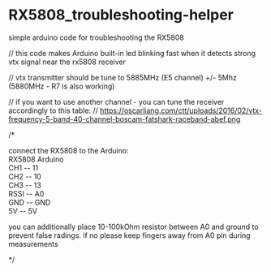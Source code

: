 # RX5808_troubleshooting-helper
simple arduino code for troubleshooting the RX5808 

// this code makes Arduino built-in led blinking fast when it detects strong vtx signal near the rx5808 receiver

// vtx transmitter should be tune to 5885MHz (E5 channel) +/- 5Mhz (5880MHz - R7 is also working)

// if you want to use another channel - you can tune the receiver accordingly to this table: 
//  https://oscarliang.com/ctt/uploads/2016/02/vtx-frequency-5-band-40-channel-boscam-fatshark-raceband-abef.png

/*

 
connect the RX5808 to the Arduino:
<br>
RX5808   Arduino<br>
  CH1  --    11<br>
  CH2  --    10<br>
  CH3  --    13<br>
  RSSI --   A0<br>
  GND  --    GND<br>
   5V  --    5V<br>

you can additionally place 10-100kOhm resistor between A0 and ground to prevent false radings. if no please keep fingers away from A0 pin during measurements

*/
